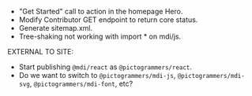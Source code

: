 - "Get Started" call to action in the homepage Hero.
- Modify Contributor GET endpoint to return core status.
- Generate sitemap.xml.
- Tree-shaking not working with import * on mdi/js.

EXTERNAL TO SITE:
- Start publishing `@mdi/react` as `@pictogrammers/react`.
- Do we want to switch to `@pictogrammers/mdi-js`, `@pictogrammers/mdi-svg`, `@pictogrammers/mdi-font`, etc?
